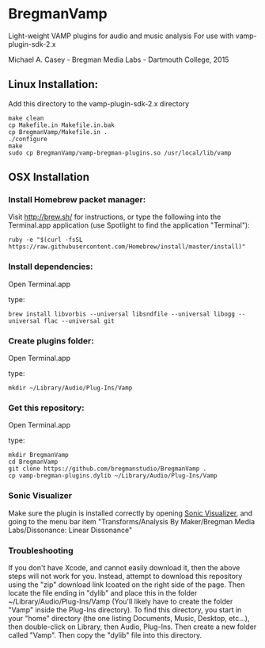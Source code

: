 # BregmanVamp
Light-weight VAMP plugins for audio and music analysis
For use with vamp-plugin-sdk-2.x

Michael A. Casey - Bregman Media Labs - Dartmouth College, 2015

## Linux Installation:

Add this directory to the vamp-plugin-sdk-2.x directory

```
make clean
cp Makefile.in Makefile.in.bak
cp BregmanVamp/Makefile.in .
./configure
make
sudo cp BregmanVamp/vamp-bregman-plugins.so /usr/local/lib/vamp
```

## OSX Installation

### Install Homebrew packet manager:

Visit http://brew.sh/ for instructions,
or type the following into the Terminal.app application (use Spotlight to find the application "Terminal"):

`ruby -e "$(curl -fsSL https://raw.githubusercontent.com/Homebrew/install/master/install)"`

### Install dependencies:

Open Terminal.app

type:

`brew install libvorbis --universal libsndfile --universal libogg --universal flac --universal git`

### Create plugins folder:

Open Terminal.app

type:

`mkdir ~/Library/Audio/Plug-Ins/Vamp`

### Get this repository:

Open Terminal.app

type:

```
mkdir BregmanVamp
cd BregmanVamp
git clone https://github.com/bregmanstudio/BregmanVamp .
cp vamp-bregman-plugins.dylib ~/Library/Audio/Plug-Ins/Vamp
```

### Sonic Visualizer

Make sure the plugin is installed correctly by opening [Sonic Visualizer](http://www.sonicvisualiser.org/), and going to the menu bar item "Transforms/Analysis By Maker/Bregman Media Labs/Dissonance: Linear Dissonance"


### Troubleshooting

If you don't have Xcode, and cannot easily download it, then the above steps will not work for you.  Instead, attempt to download this repository using the "zip" download link lcoated on the right side of the page.  Then locate the file ending in "dylib" and place this in the folder ~/Library/Audio/Plug-Ins/Vamp (You'll likely have to create the folder "Vamp" inside the Plug-Ins directory).  To find this directory, you start in your "home" directory (the one listing Documents, Music, Desktop, etc...), then double-click on Library, then Audio, Plug-Ins.  Then create a new folder called "Vamp".  Then copy the "dylib" file into this directory.